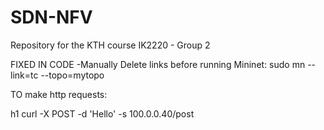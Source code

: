 # SDN-NFV
Repository for the KTH course IK2220 - Group 2 

FIXED IN CODE -Manually Delete links before running Mininet:
  sudo mn --link=tc --topo=mytopo
  
TO make http requests:

h1 curl -X POST -d 'Hello' -s 100.0.0.40/post


